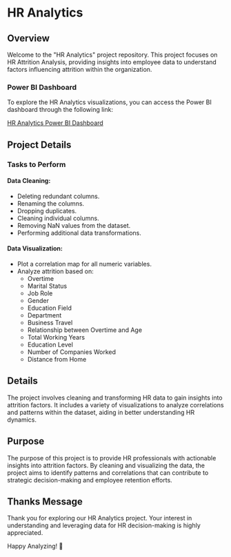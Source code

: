# HR Analytics

## Overview

Welcome to the "HR Analytics" project repository. This project focuses on HR Attrition Analysis, providing insights into employee data to understand factors influencing attrition within the organization.

### Power BI Dashboard

To explore the HR Analytics visualizations, you can access the Power BI dashboard through the following link:

[HR Analytics Power BI Dashboard](https://app.powerbi.com/view?r=eyJrIjoiYjgzMGRjYmQtNjgxZS00MjkxLWI2OTgtNmNiOTkwYTBiYTIxIiwidCI6IjI1ODVhZDNiLWQzYjYtNGNhMC04ZjEwLTJmYTFlNWU1NDY1MyJ9)

## Project Details

### Tasks to Perform

#### Data Cleaning:
- Deleting redundant columns.
- Renaming the columns.
- Dropping duplicates.
- Cleaning individual columns.
- Removing NaN values from the dataset.
- Performing additional data transformations.

#### Data Visualization:
- Plot a correlation map for all numeric variables.
- Analyze attrition based on:
  - Overtime
  - Marital Status
  - Job Role
  - Gender
  - Education Field
  - Department
  - Business Travel
  - Relationship between Overtime and Age
  - Total Working Years
  - Education Level
  - Number of Companies Worked
  - Distance from Home

## Details

The project involves cleaning and transforming HR data to gain insights into attrition factors. It includes a variety of visualizations to analyze correlations and patterns within the dataset, aiding in better understanding HR dynamics.

## Purpose

The purpose of this project is to provide HR professionals with actionable insights into attrition factors. By cleaning and visualizing the data, the project aims to identify patterns and correlations that can contribute to strategic decision-making and employee retention efforts.

## Thanks Message

Thank you for exploring our HR Analytics project. Your interest in understanding and leveraging data for HR decision-making is highly appreciated.

Happy Analyzing! 🚀
